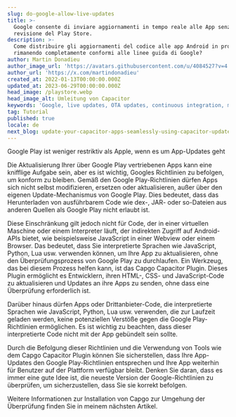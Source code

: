 ```yaml
---
slug: do-google-allow-live-updates
title: >-
  Google consente di inviare aggiornamenti in tempo reale alle App senza la
  revisione del Play Store.
description: >-
  Come distribuire gli aggiornamenti del codice alle app Android in produzione
  rimanendo completamente conformi alle linee guida di Google?
author: Martin Donadieu
author_image_url: 'https://avatars.githubusercontent.com/u/4084527?v=4'
author_url: 'https://x.com/martindonadieu'
created_at: 2022-01-13T00:00:00.000Z
updated_at: 2023-06-29T00:00:00.000Z
head_image: /playstore.webp
head_image_alt: Umleitung von Capacitor
keywords: 'Google, live updates, OTA updates, continuous integration, mobile app updates'
tag: Tutorial
published: true
locale: de
next_blog: update-your-capacitor-apps-seamlessly-using-capacitor-updater
---
```


Google Play ist weniger restriktiv als Apple, wenn es um App-Updates geht

Die Aktualisierung Ihrer über Google Play vertriebenen Apps kann eine knifflige Aufgabe sein, aber es ist wichtig, Googles Richtlinien zu befolgen, um konform zu bleiben. Gemäß den Google Play-Richtlinien dürfen Apps sich nicht selbst modifizieren, ersetzen oder aktualisieren, außer über den eigenen Update-Mechanismus von Google Play. Dies bedeutet, dass das Herunterladen von ausführbarem Code wie dex-, JAR- oder so-Dateien aus anderen Quellen als Google Play nicht erlaubt ist.

Diese Einschränkung gilt jedoch nicht für Code, der in einer virtuellen Maschine oder einem Interpreter läuft, der indirekten Zugriff auf Android-APIs bietet, wie beispielsweise JavaScript in einer Webview oder einem Browser. Das bedeutet, dass Sie interpretierte Sprachen wie JavaScript, Python, Lua usw. verwenden können, um Ihre App zu aktualisieren, ohne den Überprüfungsprozess von Google Play zu durchlaufen. Ein Werkzeug, das bei diesem Prozess helfen kann, ist das Capgo Capacitor Plugin. Dieses Plugin ermöglicht es Entwicklern, ihren HTML-, CSS- und JavaScript-Code zu aktualisieren und Updates an ihre Apps zu senden, ohne dass eine Überprüfung erforderlich ist.

Darüber hinaus dürfen Apps oder Drittanbieter-Code, die interpretierte Sprachen wie JavaScript, Python, Lua usw. verwenden, die zur Laufzeit geladen werden, keine potenziellen Verstöße gegen die Google Play-Richtlinien ermöglichen. Es ist wichtig zu beachten, dass dieser interpretierte Code nicht mit der App gebündelt sein sollte.

Durch die Befolgung dieser Richtlinien und die Verwendung von Tools wie dem Capgo Capacitor Plugin können Sie sicherstellen, dass Ihre App-Updates den Google Play-Richtlinien entsprechen und Ihre App weiterhin für Benutzer auf der Plattform verfügbar bleibt. Denken Sie daran, dass es immer eine gute Idee ist, die neueste Version der Google-Richtlinien zu überprüfen, um sicherzustellen, dass Sie sie korrekt befolgen.

Weitere Informationen zur Installation von Capgo zur Umgehung der Überprüfung finden Sie in meinem nächsten Artikel.